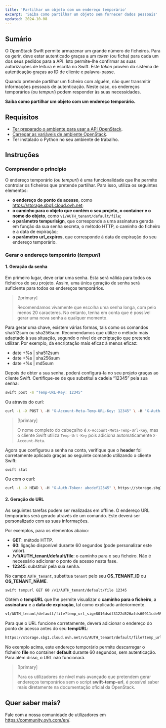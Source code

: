 ```yaml
---
title: 'Partilhar um objeto com um endereço temporário'
excerpt: 'Saiba como partilhar um objeto sem fornecer dados pessoais'
updated: 2024-10-08
---
```


## Sumário 

O OpenStack Swift permite armazenar um grande número de ficheiros. Para os gerir, deve estar autenticado graças a um *token* (ou ficha) para cada um dos seus pedidos para a API. Isto permite-lhe confirmar as suas autorizações de leitura e escrita no Swift. Este *token* provém do sistema de autenticação graças ao ID de cliente e palavra-passe.

Quando pretende partilhar um ficheiro com alguém, não quer transmitir informações pessoais de autenticação. Neste caso, os endereços temporários (ou *tempurl*) podem responder às suas necessidades.

**Saiba como partilhar um objeto com um endereço temporário.**

## Requisitos

- [Ter preparado o ambiente para usar a API OpenStack](/pages/public_cloud/compute/prepare_the_environment_for_using_the_openstack_api).
- [Carregar as variáveis de ambiente OpenStack](/pages/public_cloud/compute/loading_openstack_environment_variables).
- Ter instalado o Python no seu ambiente de trabalho.

## Instruções

### Compreender o princípio

O endereço temporário (ou *tempurl*) é uma funcionalidade que lhe permite controlar os ficheiros que pretende partilhar. Para isso, utiliza os seguintes elementos:

- **o endereço do ponto de acesso**, como https://storage.sbg1.cloud.ovh.net;
- **o caminho para o objeto que contém o seu projeto, o container e o nome do objeto**, como `v1/AUTH_tenant/default/file`;
- **o parâmetro tempurlsign**, que corresponde a uma assinatura gerada em função da sua senha secreta, o método HTTP, o caminho do ficheiro e a data de expiração;
- **o parâmetro url_expires**, que corresponde à data de expiração do seu endereço temporário.

### Gerar o endereço temporário (*tempurl*)

#### 1. Geração da senha

Em primeiro lugar, deve criar uma senha. Esta será válida para todos os ficheiros do seu projeto. Assim, uma única geração de senha será suficiente para todos os endereços temporários. 

> [!primary]
>
> Recomendamos vivamente que escolha uma senha longa, com pelo menos 20 caracteres. No entanto, tenha em conta que é possível gerar uma nova senha a qualquer momento.
> 

Para gerar uma chave, existem várias formas, tais como os comandos sha512sum ou sha256sum. Recomendamos que utilize o método mais adaptado à sua situação, segundo o nível de encriptação que pretende utilizar. Por exemplo, da encriptação mais eficaz à menos eficaz:

- date +%s | sha512sum
- date +%s | sha256sum
- date +%s | md5sum 

Depois de obter a sua senha, poderá configurá-la no seu projeto graças ao cliente Swift. Certifique-se de que substitui a cadeia “12345” pela sua senha:

```bash
swift post -m "Temp-URL-Key: 12345"
```

Ou através do curl:

```bash
curl -i -X POST \ -H "X-Account-Meta-Temp-URL-Key: 12345" \ -H "X-Auth-Token: abcdef12345" \ https://storage.sbg1.cloud.ovh.net/v1/AUTH_ProjectID
```

> [!primary]
>
> O nome completo do cabeçalho é `X-Account-Meta-Temp-Url-Key`, mas o cliente Swift utiliza `Temp-Url-Key` pois adiciona automaticamente `X-Account-Meta`.
> 

Agora que configurou a senha na conta, verifique que o **header** foi corretamente aplicado graças ao seguinte comando utilizando o cliente Swift: 

```bash
swift stat
```

Ou com o curl:

```bash
curl -i -X HEAD \ -H "X-Auth-Token: abcdef12345" \ https://storage.sbg1.cloud.ovh.net/v1/AUTH_ProjectID
```

#### 2. Geração do URL

As seguintes tarefas podem ser realizadas em offline. O endereço URL temporários será gerado através de um comando. Este deverá ser personalizado com as suas informações.

Por exemplos, para os elementos abaixo:

- **GET**: método HTTP.
- **60**: ligação disponível durante 60 segundos (pode personalizar este valor).
- **/v1/AUTH_tenant/default/file**: o caminho para o seu ficheiro. Não é necessário adicionar o ponto de acesso nesta fase.
- **12345**: substituir pela sua senha.

No campo `AUTH_tenant`, substitua `tenant` pelo seu **OS_TENANT_ID** ou **OS_TENANT_NAME**.

```bash
swift tempurl GET 60 /v1/AUTH_tenant/default/file 12345
```

Obtém o **tempURL** que lhe permite visualizar o **caminho para o ficheiro**, a **assinatura** e a **data de expiração**, tal como explicado anteriormente.

```bash
v1/AUTH_tenant/default/file?temp_url_sig=8016dsdf3122d526afds60911cde59fds3&temp_url_expires=1401548543
```

Para que o URL funcione corretamente, deverá adicionar o endereço do ponto de acesso antes do seu **tempURL**:

```bash
https://storage.sbg1.cloud.ovh.net/v1/AUTH_tenant/default/file?temp_url_sig=8016dsdf3122d526afds60911cde59fds3&temp_url_expires=1401548543
```

No exemplo acima, este endereço temporário permite descarregar o ficheiro **file** no container **default** durante 60 segundos, sem autenticação. Para além disso, o URL não funcionará.

> [!primary]
>
> Para os utilizadores de nível mais avançado que pretendem gerar endereços temporários sem o script **swift-temp-url**, é possível saber mais diretamente na documentação oficial da OpenStack.

## Quer saber mais?

Fale com a nossa comunidade de utilizadores em https://community.ovh.com/en/.
